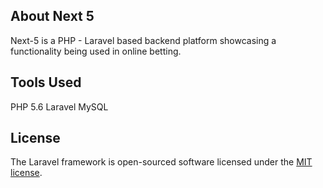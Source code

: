 

## About Next 5

Next-5 is a PHP - Laravel based backend platform showcasing a functionality being used in online betting.

## Tools Used
PHP 5.6
Laravel
MySQL

## License

The Laravel framework is open-sourced software licensed under the [MIT license](http://opensource.org/licenses/MIT).
